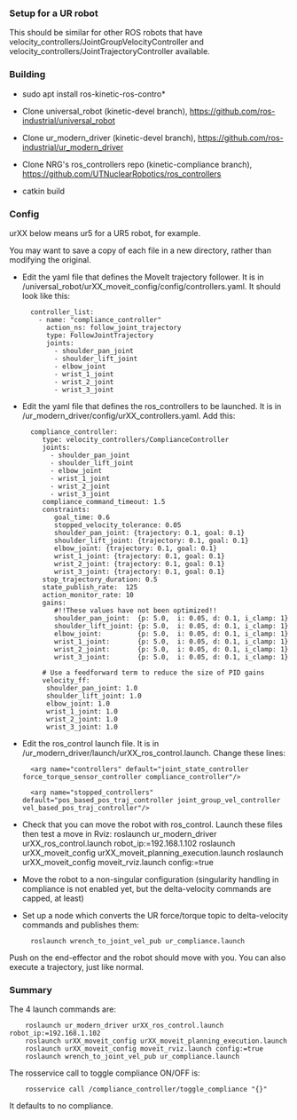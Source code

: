### Setup for a UR robot

This should be similar for other ROS robots that have velocity_controllers/JointGroupVelocityController and velocity_controllers/JointTrajectoryController available.

### Building

* sudo apt install ros-kinetic-ros-contro*

* Clone universal_robot (kinetic-devel branch), https://github.com/ros-industrial/universal_robot

* Clone ur_modern_driver (kinetic-devel branch), https://github.com/ros-industrial/ur_modern_driver

* Clone NRG's ros_controllers repo (kinetic-compliance branch), https://github.com/UTNuclearRobotics/ros_controllers

* catkin build

### Config

urXX below means ur5 for a UR5 robot, for example.

You may want to save a copy of each file in a new directory, rather than modifying the original.

* Edit the yaml file that defines the MoveIt trajectory follower. It is in /universal_robot/urXX_moveit_config/config/controllers.yaml. It should look like this:

		controller_list:
		  - name: "compliance_controller"
		    action_ns: follow_joint_trajectory
		    type: FollowJointTrajectory
		    joints:
		      - shoulder_pan_joint
		      - shoulder_lift_joint
		      - elbow_joint
		      - wrist_1_joint
		      - wrist_2_joint
		      - wrist_3_joint

* Edit the yaml file that defines the ros_controllers to be launched. It is in /ur_modern_driver/config/urXX_controllers.yaml. Add this:

		compliance_controller:
		   type: velocity_controllers/ComplianceController
		   joints:
		     - shoulder_pan_joint
		     - shoulder_lift_joint
		     - elbow_joint
		     - wrist_1_joint
		     - wrist_2_joint
		     - wrist_3_joint
		   compliance_command_timeout: 1.5
		   constraints:
		      goal_time: 0.6
		      stopped_velocity_tolerance: 0.05
		      shoulder_pan_joint: {trajectory: 0.1, goal: 0.1}
		      shoulder_lift_joint: {trajectory: 0.1, goal: 0.1}
		      elbow_joint: {trajectory: 0.1, goal: 0.1}
		      wrist_1_joint: {trajectory: 0.1, goal: 0.1}
		      wrist_2_joint: {trajectory: 0.1, goal: 0.1}
		      wrist_3_joint: {trajectory: 0.1, goal: 0.1}
		   stop_trajectory_duration: 0.5
		   state_publish_rate:  125
		   action_monitor_rate: 10
		   gains:
		      #!!These values have not been optimized!!
		      shoulder_pan_joint:  {p: 5.0,  i: 0.05, d: 0.1, i_clamp: 1}
		      shoulder_lift_joint: {p: 5.0,  i: 0.05, d: 0.1, i_clamp: 1}
		      elbow_joint:         {p: 5.0,  i: 0.05, d: 0.1, i_clamp: 1}
		      wrist_1_joint:       {p: 5.0,  i: 0.05, d: 0.1, i_clamp: 1}
		      wrist_2_joint:       {p: 5.0,  i: 0.05, d: 0.1, i_clamp: 1}
		      wrist_3_joint:       {p: 5.0,  i: 0.05, d: 0.1, i_clamp: 1}

		   # Use a feedforward term to reduce the size of PID gains
		   velocity_ff:
		    shoulder_pan_joint: 1.0
		    shoulder_lift_joint: 1.0
		    elbow_joint: 1.0
		    wrist_1_joint: 1.0
		    wrist_2_joint: 1.0
		    wrist_3_joint: 1.0

* Edit the ros_control launch file. It is in /ur_modern_driver/launch/urXX_ros_control.launch. Change these lines:

		<arg name="controllers" default="joint_state_controller force_torque_sensor_controller compliance_controller"/>

		<arg name="stopped_controllers" default="pos_based_pos_traj_controller joint_group_vel_controller vel_based_pos_traj_controller"/>

* Check that you can move the robot with ros_control. Launch these files then test a move in Rviz:
		roslaunch ur_modern_driver urXX_ros_control.launch robot_ip:=192.168.1.102
		roslaunch urXX_moveit_config urXX_moveit_planning_execution.launch
		roslaunch urXX_moveit_config moveit_rviz.launch config:=true

* Move the robot to a non-singular configuration (singularity handling in compliance is not enabled yet, but the delta-velocity commands are capped, at least)

* Set up a node which converts the UR force/torque topic to delta-velocity commands and publishes them:

		roslaunch wrench_to_joint_vel_pub ur_compliance.launch

Push on the end-effector and the robot should move with you. You can also execute a trajectory, just like normal.

### Summary

The 4 launch commands are:

		roslaunch ur_modern_driver urXX_ros_control.launch robot_ip:=192.168.1.102
		roslaunch urXX_moveit_config urXX_moveit_planning_execution.launch
		roslaunch urXX_moveit_config moveit_rviz.launch config:=true
		roslaunch wrench_to_joint_vel_pub ur_compliance.launch

The rosservice call to toggle compliance ON/OFF is:

		rosservice call /compliance_controller/toggle_compliance "{}"

It defaults to no compliance.
